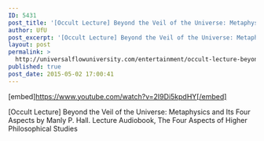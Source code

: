 ```yaml
---
ID: 5431
post_title: '[Occult Lecture] Beyond the Veil of the Universe: Metaphysics and Its Four Aspects'
author: UfU
post_excerpt: '[Occult Lecture] Beyond the Veil of the Universe: Metaphysics and Its Four Aspects by Manly P. Hall. Lecture Audiobook, The Four Aspects of Higher Philosophical Studies'
layout: post
permalink: >
  http://universalflowuniversity.com/entertainment/occult-lecture-beyond-the-veil-of-the-universe-metaphysics-and-its-four-aspects/
published: true
post_date: 2015-05-02 17:00:41
---
```

[embed]https://www.youtube.com/watch?v=2I9Di5kpdHY[/embed]<br>
<p>[Occult Lecture] Beyond the Veil of the Universe: Metaphysics and Its Four Aspects by Manly P. Hall. Lecture Audiobook, The Four Aspects of Higher Philosophical Studies</p>